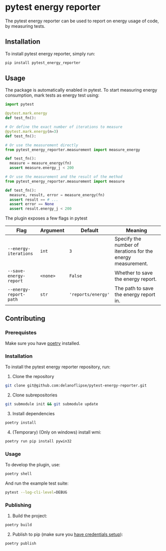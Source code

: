 # pytest energy reporter

The pytest energy reporter can be used to report on energy usage of code, by measuring tests.

## Installation

To install pytest energy reporter, simply run:

```bash
pip install pytest_energy_reporter
```

## Usage

The package is automatically enabled in pytest. To start measuring energy consumption, mark tests as energy test using:

```python
import pytest

@pytest.mark.energy
def test_fn():

# Or define the exact number of iterations to measure
@pytest.mark.energy(n=3)
def test_fn():

# Or use the measurement directly
from pytest_energy_reporter.measurement import measure_energy

def test_fn():
  measure = measure_energy(fn)
  assert measure.energy_j < 200

# Or use the measurement and the result of the method
from pytest_energy_reporter.measurement import measure

def test_fn():
  measure, result, error = measure_energy(fn)
  assert result == # ...
  assert error == None
  assert result.energy_j < 200
```

The plugin exposes a few flags in pytest

| Flag | Argument | Default | Meaning |
| --- | --- | --- | --- |
| `--energy-iterations` | `int` | `3` |  Specify the number of iterations for the energy measurement. |
| `--save-energy-report` | `<none>` | `False` | Whether to save the energy report.
| `--energy-report-path` | `str` | `'reports/energy'` | The path to save the energy report in.

## Contributing

### Prerequistes

Make sure you have [poetry](https://python-poetry.org/) installed.

### Installation

To install the pytest energy reporter repository, run:

1. Clone the repository
```bash
git clone git@github.com:delanoflipse/pytest-energy-reporter.git
```

2. Clone subrepositories

```bash
git submodule init && git submodule update
```

3. Install dependencies 
```bash
poetry install
```

4. (Temporary) (Only on windows) install wmi:
```bash
poetry run pip install pywin32
```

### Usage

To develop the plugin, use:

```bash
poetry shell
```

And run the example test suite:

```bash
pytest --log-cli-level=DEBUG
```

### Publishing

1. Build the project:

```bash
poetry build
```
2. Publish to pip (make sure you [have credentials setup](https://python-poetry.org/docs/repositories/#configuring-credentials)):
```bash
poetry publish
```